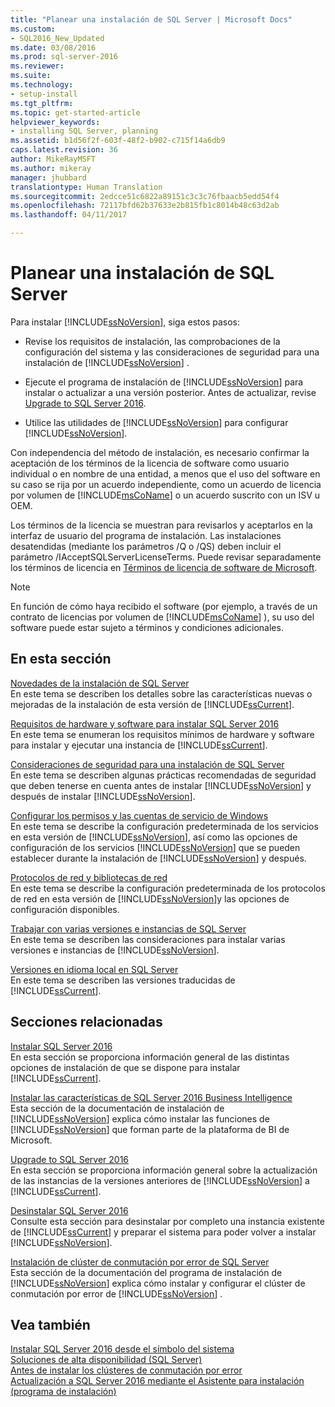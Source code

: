 ```yaml
---
title: "Planear una instalación de SQL Server | Microsoft Docs"
ms.custom:
- SQL2016_New_Updated
ms.date: 03/08/2016
ms.prod: sql-server-2016
ms.reviewer: 
ms.suite: 
ms.technology:
- setup-install
ms.tgt_pltfrm: 
ms.topic: get-started-article
helpviewer_keywords:
- installing SQL Server, planning
ms.assetid: b1d56f2f-603f-48f2-b902-c715f14a6db9
caps.latest.revision: 36
author: MikeRayMSFT
ms.author: mikeray
manager: jhubbard
translationtype: Human Translation
ms.sourcegitcommit: 2edcce51c6822a89151c3c3c76fbaacb5edd54f4
ms.openlocfilehash: 72117bfd62b37633e2b815fb1c8014b48c63d2ab
ms.lasthandoff: 04/11/2017

---
```

# <a name="planning-a-sql-server-installation"></a>Planear una instalación de SQL Server
  Para instalar [!INCLUDE[ssNoVersion](../../includes/ssnoversion-md.md)], siga estos pasos:  
  
-   Revise los requisitos de instalación, las comprobaciones de la configuración del sistema y las consideraciones de seguridad para una instalación de [!INCLUDE[ssNoVersion](../../includes/ssnoversion-md.md)] .  
  
-   Ejecute el programa de instalación de [!INCLUDE[ssNoVersion](../../includes/ssnoversion-md.md)] para instalar o actualizar a una versión posterior. Antes de actualizar, revise [Upgrade to SQL Server 2016](../../database-engine/install-windows/upgrade-sql-server.md).  
  
-   Utilice las utilidades de [!INCLUDE[ssNoVersion](../../includes/ssnoversion-md.md)] para configurar [!INCLUDE[ssNoVersion](../../includes/ssnoversion-md.md)].  
  
 Con independencia del método de instalación, es necesario confirmar la aceptación de los términos de la licencia de software como usuario individual o en nombre de una entidad, a menos que el uso del software en su caso se rija por un acuerdo independiente, como un acuerdo de licencia por volumen de [!INCLUDE[msCoName](../../includes/msconame-md.md)] o un acuerdo suscrito con un ISV u OEM.  
  
 Los términos de la licencia se muestran para revisarlos y aceptarlos en la interfaz de usuario del programa de instalación. Las instalaciones desatendidas (mediante los parámetros /Q o /QS) deben incluir el parámetro /IAcceptSQLServerLicenseTerms. Puede revisar separadamente los términos de licencia en [Términos de licencia de software de Microsoft](http://go.microsoft.com/fwlink/?LinkID=148209).  
  
> [!NOTE]  
>  En función de cómo haya recibido el software (por ejemplo, a través de un contrato de licencias por volumen de [!INCLUDE[msCoName](../../includes/msconame-md.md)] ), su uso del software puede estar sujeto a términos y condiciones adicionales.  
  
## <a name="in-this-section"></a>En esta sección  
 [Novedades de la instalación de SQL Server](../../sql-server/install/what-s-new-in-sql-server-installation.md)  
 En este tema se describen los detalles sobre las características nuevas o mejoradas de la instalación de esta versión de [!INCLUDE[ssCurrent](../../includes/sscurrent-md.md)].  
  
 [Requisitos de hardware y software para instalar SQL Server 2016](../../sql-server/install/hardware-and-software-requirements-for-installing-sql-server.md)  
 En este tema se enumeran los requisitos mínimos de hardware y software para instalar y ejecutar una instancia de [!INCLUDE[ssCurrent](../../includes/sscurrent-md.md)].  
  
 [Consideraciones de seguridad para una instalación de SQL Server](../../sql-server/install/security-considerations-for-a-sql-server-installation.md)  
 En este tema se describen algunas prácticas recomendadas de seguridad que deben tenerse en cuenta antes de instalar [!INCLUDE[ssNoVersion](../../includes/ssnoversion-md.md)] y después de instalar [!INCLUDE[ssNoVersion](../../includes/ssnoversion-md.md)].  
  
 [Configurar los permisos y las cuentas de servicio de Windows](../../database-engine/configure-windows/configure-windows-service-accounts-and-permissions.md)  
 En este tema se describe la configuración predeterminada de los servicios en esta versión de [!INCLUDE[ssNoVersion](../../includes/ssnoversion-md.md)], así como las opciones de configuración de los servicios [!INCLUDE[ssNoVersion](../../includes/ssnoversion-md.md)] que se pueden establecer durante la instalación de [!INCLUDE[ssNoVersion](../../includes/ssnoversion-md.md)] y después.  
  
 [Protocolos de red y bibliotecas de red](../../sql-server/install/network-protocols-and-network-libraries.md)  
 En este tema se describe la configuración predeterminada de los protocolos de red en esta versión de [!INCLUDE[ssNoVersion](../../includes/ssnoversion-md.md)]y las opciones de configuración disponibles.  
  
 [Trabajar con varias versiones e instancias de SQL Server](../../sql-server/install/work-with-multiple-versions-and-instances-of-sql-server.md)  
 En este tema se describen las consideraciones para instalar varias versiones e instancias de [!INCLUDE[ssNoVersion](../../includes/ssnoversion-md.md)].  
  
 [Versiones en idioma local en SQL Server](../../sql-server/install/local-language-versions-in-sql-server.md)  
 En este tema se describen las versiones traducidas de [!INCLUDE[ssCurrent](../../includes/sscurrent-md.md)].  
  
## <a name="related-sections"></a>Secciones relacionadas  
 [Instalar SQL Server 2016](../../database-engine/install-windows/install-sql-server.md)  
 En esta sección se proporciona información general de las distintas opciones de instalación de que se dispone para instalar [!INCLUDE[ssCurrent](../../includes/sscurrent-md.md)].  
  
 [Instalar las características de SQL Server 2016 Business Intelligence](../../sql-server/install/install-sql-server-business-intelligence-features.md)  
 Esta sección de la documentación de instalación de [!INCLUDE[ssNoVersion](../../includes/ssnoversion-md.md)] explica cómo instalar las funciones de [!INCLUDE[ssNoVersion](../../includes/ssnoversion-md.md)] que forman parte de la plataforma de BI de Microsoft.  
  
 [Upgrade to SQL Server 2016](../../database-engine/install-windows/upgrade-sql-server.md)  
 En esta sección se proporciona información general sobre la actualización de las instancias de la versiones anteriores de [!INCLUDE[ssNoVersion](../../includes/ssnoversion-md.md)] a [!INCLUDE[ssCurrent](../../includes/sscurrent-md.md)].  
  
 [Desinstalar SQL Server 2016](../../sql-server/install/uninstall-sql-server.md)  
 Consulte esta sección para desinstalar por completo una instancia existente de [!INCLUDE[ssCurrent](../../includes/sscurrent-md.md)] y preparar el sistema para poder volver a instalar [!INCLUDE[ssNoVersion](../../includes/ssnoversion-md.md)].  
  
 [Instalación de clúster de conmutación por error de SQL Server](../../sql-server/failover-clusters/install/sql-server-failover-cluster-installation.md)  
 Esta sección de la documentación del programa de instalación de [!INCLUDE[ssNoVersion](../../includes/ssnoversion-md.md)] explica cómo instalar y configurar el clúster de conmutación por error de [!INCLUDE[ssNoVersion](../../includes/ssnoversion-md.md)] .  
  
## <a name="see-also"></a>Vea también  
 [Instalar SQL Server 2016 desde el símbolo del sistema](../../database-engine/install-windows/install-sql-server-2016-from-the-command-prompt.md)   
 [Soluciones de alta disponibilidad &#40;SQL Server&#41;](../../sql-server/failover-clusters/high-availability-solutions-sql-server.md)   
 [Antes de instalar los clústeres de conmutación por error](../../sql-server/failover-clusters/install/before-installing-failover-clustering.md)   
 [Actualización a SQL Server 2016 mediante el Asistente para instalación &#40;programa de instalación&#41;](../../database-engine/install-windows/upgrade-sql-server-using-the-installation-wizard-setup.md)  
  
  

